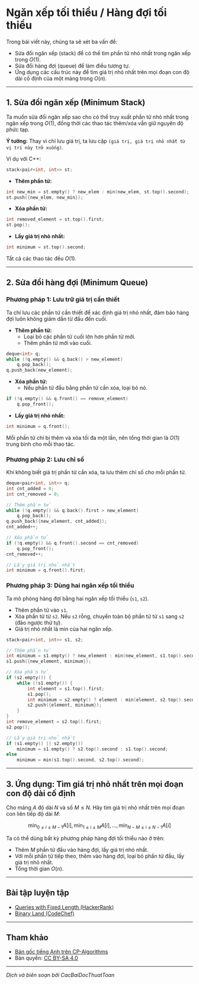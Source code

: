 # Ngăn xếp tối thiểu / Hàng đợi tối thiểu

Trong bài viết này, chúng ta sẽ xét ba vấn đề:
- Sửa đổi ngăn xếp (stack) để có thể tìm phần tử nhỏ nhất trong ngăn xếp trong $O(1)$.
- Sửa đổi hàng đợi (queue) để làm điều tương tự.
- Ứng dụng các cấu trúc này để tìm giá trị nhỏ nhất trên mọi đoạn con độ dài cố định của một mảng trong $O(n)$.

---

## 1. Sửa đổi ngăn xếp (Minimum Stack)

Ta muốn sửa đổi ngăn xếp sao cho có thể truy xuất phần tử nhỏ nhất trong ngăn xếp trong $O(1)$, đồng thời các thao tác thêm/xóa vẫn giữ nguyên độ phức tạp.

**Ý tưởng:**
Thay vì chỉ lưu giá trị, ta lưu cặp `(giá trị, giá trị nhỏ nhất từ vị trí này trở xuống)`.

Ví dụ với C++:
```cpp
stack<pair<int, int>> st;
```

- **Thêm phần tử:**
```cpp
int new_min = st.empty() ? new_elem : min(new_elem, st.top().second);
st.push({new_elem, new_min});
```
- **Xóa phần tử:**
```cpp
int removed_element = st.top().first;
st.pop();
```
- **Lấy giá trị nhỏ nhất:**
```cpp
int minimum = st.top().second;
```

Tất cả các thao tác đều $O(1)$.

---

## 2. Sửa đổi hàng đợi (Minimum Queue)

### Phương pháp 1: Lưu trữ giá trị cần thiết

Ta chỉ lưu các phần tử cần thiết để xác định giá trị nhỏ nhất, đảm bảo hàng đợi luôn không giảm dần từ đầu đến cuối.

- **Thêm phần tử:**
  - Loại bỏ các phần tử cuối lớn hơn phần tử mới.
  - Thêm phần tử mới vào cuối.
```cpp
deque<int> q;
while (!q.empty() && q.back() > new_element)
    q.pop_back();
q.push_back(new_element);
```
- **Xóa phần tử:**
  - Nếu phần tử đầu bằng phần tử cần xóa, loại bỏ nó.
```cpp
if (!q.empty() && q.front() == remove_element)
    q.pop_front();
```
- **Lấy giá trị nhỏ nhất:**
```cpp
int minimum = q.front();
```

Mỗi phần tử chỉ bị thêm và xóa tối đa một lần, nên tổng thời gian là $O(1)$ trung bình cho mỗi thao tác.

### Phương pháp 2: Lưu chỉ số

Khi không biết giá trị phần tử cần xóa, ta lưu thêm chỉ số cho mỗi phần tử.

```cpp
deque<pair<int, int>> q;
int cnt_added = 0;
int cnt_removed = 0;

// Thêm phần tử
while (!q.empty() && q.back().first > new_element)
    q.pop_back();
q.push_back({new_element, cnt_added});
cnt_added++;

// Xóa phần tử
if (!q.empty() && q.front().second == cnt_removed)
    q.pop_front();
cnt_removed++;

// Lấy giá trị nhỏ nhất
int minimum = q.front().first;
```

### Phương pháp 3: Dùng hai ngăn xếp tối thiểu

Ta mô phỏng hàng đợi bằng hai ngăn xếp tối thiểu (`s1`, `s2`).
- Thêm phần tử vào `s1`.
- Xóa phần tử từ `s2`. Nếu `s2` rỗng, chuyển toàn bộ phần tử từ `s1` sang `s2` (đảo ngược thứ tự).
- Giá trị nhỏ nhất là min của hai ngăn xếp.

```cpp
stack<pair<int, int>> s1, s2;

// Thêm phần tử
int minimum = s1.empty() ? new_element : min(new_element, s1.top().second);
s1.push({new_element, minimum});

// Xóa phần tử
if (s2.empty()) {
    while (!s1.empty()) {
        int element = s1.top().first;
        s1.pop();
        int minimum = s2.empty() ? element : min(element, s2.top().second);
        s2.push({element, minimum});
    }
}
int remove_element = s2.top().first;
s2.pop();

// Lấy giá trị nhỏ nhất
if (s1.empty() || s2.empty())
    minimum = s1.empty() ? s2.top().second : s1.top().second;
else
    minimum = min(s1.top().second, s2.top().second);
```

---

## 3. Ứng dụng: Tìm giá trị nhỏ nhất trên mọi đoạn con độ dài cố định

Cho mảng $A$ độ dài $N$ và số $M \le N$. Hãy tìm giá trị nhỏ nhất trên mọi đoạn con liên tiếp độ dài $M$:

$$
\min_{0 \le i \le M-1} A[i], \min_{1 \le i \le M} A[i], \ldots, \min_{N-M \le i \le N-1} A[i]
$$

Ta có thể dùng bất kỳ phương pháp hàng đợi tối thiểu nào ở trên:
- Thêm $M$ phần tử đầu vào hàng đợi, lấy giá trị nhỏ nhất.
- Với mỗi phần tử tiếp theo, thêm vào hàng đợi, loại bỏ phần tử đầu, lấy giá trị nhỏ nhất.
- Tổng thời gian $O(n)$.

---

## Bài tập luyện tập
- [Queries with Fixed Length (HackerRank)](https://www.hackerrank.com/challenges/queries-with-fixed-length/problem)
- [Binary Land (CodeChef)](https://www.codechef.com/MAY20A/problems/BINLAND)

---

## Tham khảo
- [Bản gốc tiếng Anh trên CP-Algorithms](https://cp-algorithms.com/data_structures/stack_queue_modification.html)
- Bản quyền: [CC BY-SA 4.0](https://github.com/cp-algorithms/cp-algorithms/blob/main/LICENSE)

---

*Dịch và biên soạn bởi CacBaiDocThuatToan*
